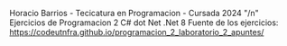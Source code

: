 Horacio Barrios - Tecicatura en Programacion - Cursada 2024 "/n"
Ejercicios de Programacion 2 C# dot Net
.Net 8
Fuente de los ejercicios:
https://codeutnfra.github.io/programacion_2_laboratorio_2_apuntes/
